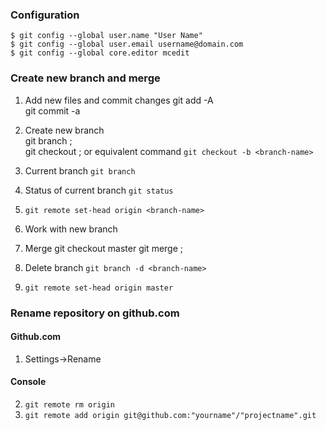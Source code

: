 ### Configuration
    $ git config --global user.name "User Name"  
    $ git config --global user.email username@domain.com  
    $ git config --global core.editor mcedit  


### Create new branch and merge
1. Add new files and commit changes
    git add -A  
    git commit -a  

2. Create new branch  
    git branch <branch-name>;  
    git checkout <branch-name>;
or equivalent command `git checkout -b <branch-name>`
   
3. Current branch `git branch`  

4. Status of current branch `git status`

5. `git remote set-head origin <branch-name>`

6. Work with new branch

7. Merge 
    git checkout master
    git merge <branch-name>;

8. Delete branch `git branch -d <branch-name>`

9. `git remote set-head origin master`

### Rename repository on github.com

#### Github.com  
1. Settings->Rename

#### Console  
2. `git remote rm origin`  
3. `git remote add origin git@github.com:"yourname"/"projectname".git`  
